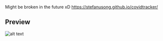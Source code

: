Might be broken in the future xD
https://stefanusong.github.io/covidtracker/

## Preview
![alt text](https://raw.githubusercontent.com/stefanusong/covidtracker/main/assets/web_preview.png "Web Preview")
